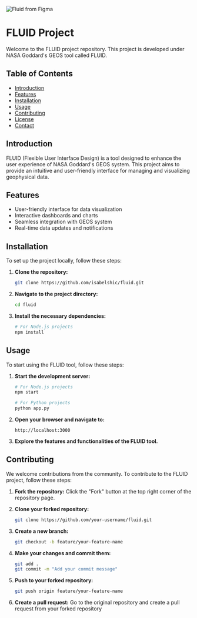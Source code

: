 ![Fluid from Figma](https://github.com/user-attachments/assets/7578e8c6-afbc-479a-8526-3a5593fbd3cc)

# FLUID Project

Welcome to the FLUID project repository. This project is developed under NASA Goddard's GEOS tool called FLUID.

## Table of Contents

- [Introduction](#introduction)
- [Features](#features)
- [Installation](#installation)
- [Usage](#usage)
- [Contributing](#contributing)
- [License](#license)
- [Contact](#contact)

## Introduction

FLUID (Flexible User Interface Design) is a tool designed to enhance the user experience of NASA Goddard's GEOS system. This project aims to provide an intuitive and user-friendly interface for managing and visualizing geophysical data.

## Features

- User-friendly interface for data visualization
- Interactive dashboards and charts
- Seamless integration with GEOS system
- Real-time data updates and notifications

## Installation

To set up the project locally, follow these steps:

1. **Clone the repository:**
   ```bash
   git clone https://github.com/isabelshic/fluid.git
   ```
2. **Navigate to the project directory:**
   ```bash
   cd fluid
   ```
3. **Install the necessary dependencies:**
   ```bash
   # For Node.js projects
   npm install

## Usage

To start using the FLUID tool, follow these steps:

1. **Start the development server:**
   ```bash
   # For Node.js projects
   npm start

   # For Python projects
   python app.py
   ```
2. **Open your browser and navigate to:**
   ```
   http://localhost:3000
   ```

3. **Explore the features and functionalities of the FLUID tool.**

## Contributing

We welcome contributions from the community. To contribute to the FLUID project, follow these steps:

1. **Fork the repository:**
   Click the "Fork" button at the top right corner of the repository page.

2. **Clone your forked repository:**
   ```bash
   git clone https://github.com/your-username/fluid.git
   ```

3. **Create a new branch:**
   ```bash
   git checkout -b feature/your-feature-name
   ```

4. **Make your changes and commit them:**
   ```bash
   git add .
   git commit -m "Add your commit message"
   ```

5. **Push to your forked repository:**
   ```bash
   git push origin feature/your-feature-name
   ```

6. **Create a pull request:**
   Go to the original repository and create a pull request from your forked repository

